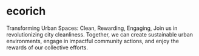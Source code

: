 # ecorich
Transforming Urban Spaces: Clean, Rewarding, Engaging, Join us in revolutionizing city cleanliness. Together, we can create sustainable urban environments, engage in impactful community actions, and enjoy the rewards of our collective efforts.

